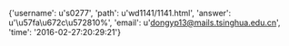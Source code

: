 {'username': u's0277', 'path': u'wd1141/1141.html', 'answer': u'\u57fa\u672c\u572810%', 'email': u'dongyp13@mails.tsinghua.edu.cn', 'time': '2016-02-27:20:29:21'}